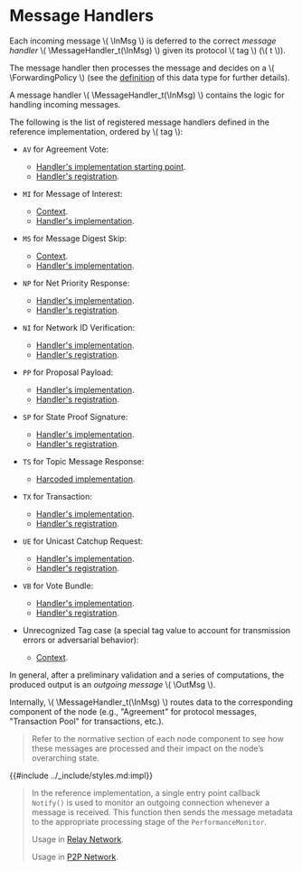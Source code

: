 $$
\newcommand \Tag {\mathrm{tag}}
\newcommand \MessageHandler {\mathrm{MH}}
\newcommand \ForwardingPolicy {\mathrm{ForwardingPolicy}}
\newcommand \InMsg {\ast\texttt{M}}
\newcommand \OutMsg {\texttt{M}\ast}
$$

# Message Handlers

Each incoming message \\( \InMsg \\) is deferred to the correct _message handler_
\\( \MessageHandler_t(\InMsg) \\) given its protocol \\( tag \\) (\\( t \\)).

The message handler then processes the message and decides on a \\( \ForwardingPolicy \\)
(see the [definition](network-nn-notation.md#messages-incoming-and-outgoing) of
this data type for further details).

A message handler \\( \MessageHandler_t(\InMsg) \\) contains the logic for handling
incoming messages.

The following is the list of registered message handlers defined in the reference
implementation, ordered by \\( tag \\):

- `AV` for Agreement Vote:
  - [Handler's implementation starting point](https://github.com/algorand/go-algorand/blob/0bc3d7e4750db8f98c5dd66f3377147532021c62/agreement/gossip/network.go#L99).
  - [Handler's registration](https://github.com/algorand/go-algorand/blob/0bc3d7e4750db8f98c5dd66f3377147532021c62/agreement/gossip/network.go#L89).

- `MI` for Message of Interest:
  - [Context](https://github.com/algorand/go-algorand/blob/0bc3d7e4750db8f98c5dd66f3377147532021c62/network/wsPeer.go#L633).
  - [Handler's implementation](https://github.com/algorand/go-algorand/blob/0bc3d7e4750db8f98c5dd66f3377147532021c62/network/wsPeer.go#L714).

- `MS` for Message Digest Skip:
  - [Context](https://github.com/algorand/go-algorand/blob/0bc3d7e4750db8f98c5dd66f3377147532021c62/network/wsPeer.go#L669).
  - [Handler's implementation](https://github.com/algorand/go-algorand/blob/0bc3d7e4750db8f98c5dd66f3377147532021c62/network/wsPeer.go#L760).

- `NP` for Net Priority Response:
  - [Handler's implementation](https://github.com/algorand/go-algorand/blob/0bc3d7e4750db8f98c5dd66f3377147532021c62/network/netprio.go#L35).
  - [Handler's registration](https://github.com/algorand/go-algorand/blob/0bc3d7e4750db8f98c5dd66f3377147532021c62/network/wsNetwork.go#L710).

- `NI` for Network ID Verification:
  - [Handler's implementation](https://github.com/algorand/go-algorand/blob/0bc3d7e4750db8f98c5dd66f3377147532021c62/network/netidentity.go#L405).
  - [Handler's registration](https://github.com/algorand/go-algorand/blob/0bc3d7e4750db8f98c5dd66f3377147532021c62/network/wsNetwork.go#L702).

- `PP` for Proposal Payload:
  - [Handler's implementation](https://github.com/algorand/go-algorand/blob/0bc3d7e4750db8f98c5dd66f3377147532021c62/agreement/gossip/network.go#L103).
  - [Handler's registration](https://github.com/algorand/go-algorand/blob/0bc3d7e4750db8f98c5dd66f3377147532021c62/agreement/gossip/network.go#L89).

- `SP` for State Proof Signature:
  - [Handler's implementation](https://github.com/algorand/go-algorand/blob/0bc3d7e4750db8f98c5dd66f3377147532021c62/stateproof/builder.go#L312).
  - [Handler's registration](https://github.com/algorand/go-algorand/blob/0bc3d7e4750db8f98c5dd66f3377147532021c62/stateproof/worker.go#L116).

- `TS` for Topic Message Response:
  - [Harcoded implementation](https://github.com/algorand/go-algorand/blob/0bc3d7e4750db8f98c5dd66f3377147532021c62/network/wsPeer.go#L641).

- `TX` for Transaction:
  - [Handler's implementation](https://github.com/algorand/go-algorand/blob/0bc3d7e4750db8f98c5dd66f3377147532021c62/data/txHandler.go#L735).
  - [Handler's registration](https://github.com/algorand/go-algorand/blob/0bc3d7e4750db8f98c5dd66f3377147532021c62/data/txHandler.go#L262).

- `UE` for Unicast Catchup Request:
  - [Handler's implementation](https://github.com/algorand/go-algorand/blob/0bc3d7e4750db8f98c5dd66f3377147532021c62/rpcs/blockService.go#L293).
  - [Handler's registration](https://github.com/algorand/go-algorand/blob/0bc3d7e4750db8f98c5dd66f3377147532021c62/rpcs/blockService.go#L169).

- `VB` for Vote Bundle:
  - [Handler's implementation](https://github.com/algorand/go-algorand/blob/0bc3d7e4750db8f98c5dd66f3377147532021c62/agreement/gossip/network.go#L110).
  - [Handler's registration](https://github.com/algorand/go-algorand/blob/0bc3d7e4750db8f98c5dd66f3377147532021c62/agreement/gossip/network.go#L89).

- Unrecognized Tag case (a special tag value to account for transmission errors or adversarial behavior):
  - [Context](https://github.com/algorand/go-algorand/blob/0bc3d7e4750db8f98c5dd66f3377147532021c62/network/wsPeer.go#L679).

In general, after a preliminary validation and a series of computations, the produced
output is an _outgoing message_ \\( \OutMsg \\).

Internally, \\( \MessageHandler_t(\InMsg) \\) routes data to the corresponding component
of the node (e.g., "Agreement" for protocol messages, "Transaction Pool" for transactions,
etc.).

> Refer to the normative section of each node component to see how these messages
> are processed and their impact on the node’s overarching state.

{{#include ../_include/styles.md:impl}}
> In the reference implementation, a single entry point callback `Notify()` is used
> to monitor an outgoing connection whenever a message is received. This function
> then sends the message metadata to the appropriate processing stage of the `PerformanceMonitor`.
>
> Usage in [Relay Network](https://github.com/algorand/go-algorand/blob/7e562c35b02289ca95114b4b3a20a7dc2df79018/network/wsPeer.go#L626).
>
> Usage in [P2P Network](https://github.com/algorand/go-algorand/blob/7e562c35b02289ca95114b4b3a20a7dc2df79018/network/p2p/p2p.go#L187).
